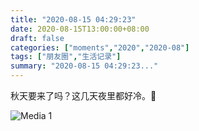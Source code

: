 ```yaml
---
title: "2020-08-15 04:29:23"
date: 2020-08-15T13:00:00+08:00
draft: false
categories: ["moments","2020","2020-08"]
tags: ["朋友圈","生活记录"]
summary: "2020-08-15 04:29:23..."
---
```


秋天要来了吗？这几天夜里都好冷。🥺

![Media 1](/Moments/photos/2020-08-15/202008150429230.jpg)

